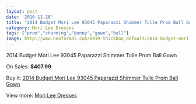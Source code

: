 ```yaml
---
layout: post
date: '2016-11-28'
title: "2014 Budget Mori Lee 93045 Paparazzi Shimmer Tulle Prom Ball Gown"
category: Mori Lee Dresses
tags: ["prom","charming","bonny","gown","ball"]
image: http://www.neoformal.com/6919-thickbox_default/2014-budget-mori-lee-93045-paparazzi-shimmer-tulle-prom-ball-gown.jpg
---
```

2014 Budget Mori Lee 93045 Paparazzi Shimmer Tulle Prom Ball Gown

On Sales: **$407.99**
<a href="https://www.neoformal.com/en/mori-lee-dresses/2484-2014-budget-mori-lee-93045-paparazzi-shimmer-tulle-prom-ball-gown.html"><amp-img layout="responsive" width="600" height="600" src="//www.neoformal.com/6919-thickbox_default/2014-budget-mori-lee-93045-paparazzi-shimmer-tulle-prom-ball-gown.jpg" alt="2014 Budget Mori Lee 93045 Paparazzi Shimmer Tulle Prom Ball Gown 0" /></a>
<a href="https://www.neoformal.com/en/mori-lee-dresses/2484-2014-budget-mori-lee-93045-paparazzi-shimmer-tulle-prom-ball-gown.html"><amp-img layout="responsive" width="600" height="600" src="//www.neoformal.com/6920-thickbox_default/2014-budget-mori-lee-93045-paparazzi-shimmer-tulle-prom-ball-gown.jpg" alt="2014 Budget Mori Lee 93045 Paparazzi Shimmer Tulle Prom Ball Gown 1" /></a>
<a href="https://www.neoformal.com/en/mori-lee-dresses/2484-2014-budget-mori-lee-93045-paparazzi-shimmer-tulle-prom-ball-gown.html"><amp-img layout="responsive" width="600" height="600" src="//www.neoformal.com/6921-thickbox_default/2014-budget-mori-lee-93045-paparazzi-shimmer-tulle-prom-ball-gown.jpg" alt="2014 Budget Mori Lee 93045 Paparazzi Shimmer Tulle Prom Ball Gown 2" /></a>
<a href="https://www.neoformal.com/en/mori-lee-dresses/2484-2014-budget-mori-lee-93045-paparazzi-shimmer-tulle-prom-ball-gown.html"><amp-img layout="responsive" width="600" height="600" src="//www.neoformal.com/6922-thickbox_default/2014-budget-mori-lee-93045-paparazzi-shimmer-tulle-prom-ball-gown.jpg" alt="2014 Budget Mori Lee 93045 Paparazzi Shimmer Tulle Prom Ball Gown 3" /></a>

Buy it: [2014 Budget Mori Lee 93045 Paparazzi Shimmer Tulle Prom Ball Gown](https://www.neoformal.com/en/mori-lee-dresses/2484-2014-budget-mori-lee-93045-paparazzi-shimmer-tulle-prom-ball-gown.html "2014 Budget Mori Lee 93045 Paparazzi Shimmer Tulle Prom Ball Gown")

View more: [Mori Lee Dresses](https://www.neoformal.com/en/22-mori-lee-dresses "Mori Lee Dresses")